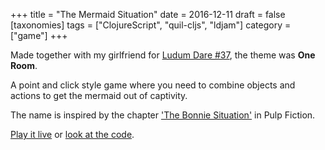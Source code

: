 +++
title = "The Mermaid Situation"
date = 2016-12-11
draft = false
[taxonomies]
tags = ["ClojureScript", "quil-cljs", "ldjam"]
category = ["game"]
+++

Made together with my girlfriend for [Ludum Dare #37](http://ludumdare.com/compo/ludum-dare-37/), the theme was **One Room**.

A point and click style game where you need to combine objects and actions to get the mermaid out of captivity.

The name is inspired by the chapter ['The Bonnie Situation'](https://www.youtube.com/watch?v=idV4GQRflHM) in Pulp Fiction.

[Play it live](https://lislis.de/games/mermaid-situation/) or [look at the code](https://github.com/vsmart/mermaid-ldjam).
